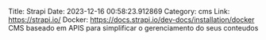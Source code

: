 Title: Strapi
Date: 2023-12-16 00:58:23.912869
Category: cms
Link: https://strapi.io/
Docker: https://docs.strapi.io/dev-docs/installation/docker
CMS baseado em APIS para simplificar o gerenciamento do seus conteudos

